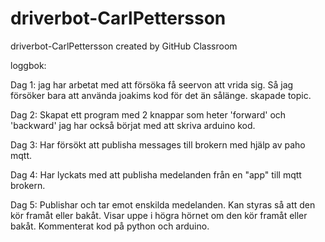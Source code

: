 # driverbot-CarlPettersson
driverbot-CarlPettersson created by GitHub Classroom

loggbok:

  Dag 1: 
  jag har arbetat med att försöka få seervon att vrida sig. Så jag försöker bara att använda joakims kod för det än sålänge. skapade topic.
  
  Dag 2: 
  Skapat ett program med 2 knappar som heter 'forward' och 'backward' jag har också börjat med att skriva arduino kod.
  
  Dag 3: 
  Har försökt att publisha messages till brokern med hjälp av paho mqtt.
  
  Dag 4: 
  Har lyckats med att publisha medelanden från en "app" till mqtt brokern.
  
  Dag 5: 
  Publishar och tar emot enskilda medelanden. Kan styras så att den kör framåt eller bakåt. Visar uppe i högra hörnet om den kör framåt eller bakåt. Kommenterat kod på python och arduino.
  
  
  
